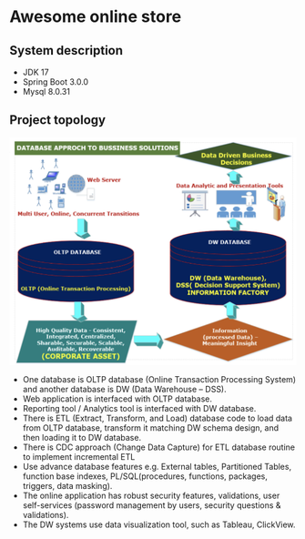 # Awesome online store

## System description
- JDK 17
- Spring Boot 3.0.0
- Mysql 8.0.31

## Project topology
![Project topology](project_topology.png)
- One database is OLTP database (Online Transaction Processing System) and another database is DW (Data Warehouse – DSS).
- Web application is interfaced with OLTP database.
- Reporting tool / Analytics tool is interfaced with DW database.
- There is ETL (Extract, Transform, and Load) database code to load data from OLTP database, transform it matching DW schema design, and then loading it to DW database.
- There is CDC approach (Change Data Capture) for ETL database routine to implement incremental ETL
- Use advance database features e.g. External tables, Partitioned Tables, function base indexes, PL/SQL(procedures, functions, packages, triggers, data masking).
- The online application has robust security features, validations, user self-services (password management by users, security questions & validations).
- The DW systems use data visualization tool, such as Tableau, ClickView.
